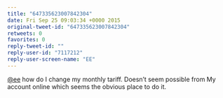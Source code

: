 ```yaml
---
title: "647335623007842304"
date: Fri Sep 25 09:03:34 +0000 2015
original-tweet-id: "647335623007842304"
retweets: 0
favorites: 0
reply-tweet-id: ""
reply-user-id: "7117212"
reply-user-screen-name: "EE"
---
```

<a href="https://twitter.com/ee">@ee</a> how do I change my monthly tariff. Doesn’t seem possible from My account online which seems the obvious place to do it.
